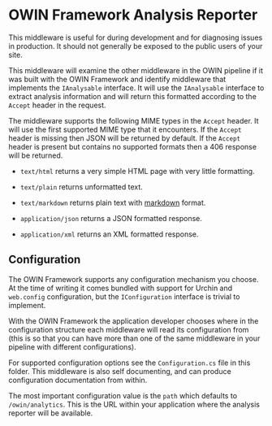 ﻿# OWIN Framework Analysis Reporter

This middleware is useful for during development and for diagnosing issues in production.
It should not generally be exposed to the public users of your site.

This middleware will examine the other middleware in the OWIN pipeline if it was built 
with the OWIN Framework and identify middleware that implements the `IAnalysable`
interface. It will use the `IAnalysable` interface to extract analysis information
and will return this formatted according to the `Accept` header in the request.

The middleware supports the following MIME types in the `Accept` header. It will use
the first supported MIME type that it encounters. If the `Accept` header is missing
then JSON will be returned by default. If the `Accept` header is present but contains
no supported formats then a 406 response will be returned.

* `text/html` returns a very simple HTML page with very little formatting.

* `text/plain` returns unformatted text.

* `text/markdown` returns plain text with [markdown](https://tools.ietf.org/html/rfc7763) format.

* `application/json` returns a JSON formatted response.

* `application/xml` returns an XML formatted response.

## Configuration

The OWIN Framework supports any configuration mechanism you choose. At the time of writing 
it comes bundled with support for Urchin and `web.config` configuration, but the 
`IConfiguration` interface is trivial to implement.

With the OWIN Framework the application developer chooses where in the configuration structure
each middleware will read its configuration from (this is so that you can have more than one
of the same middleware in your pipeline with different configurations).

For supported configuration options see the `Configuration.cs` file in this folder. This
middleware is also self documenting, and can produce configuration documentation from within.

The most important configuration value is the `path` which defaults to `/owin/analytics`. 
This is the URL within your application where the analysis reporter will be available.
